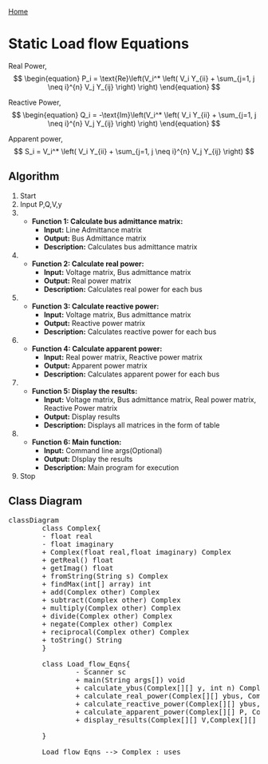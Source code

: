 <script src="https://cdn.jsdelivr.net/npm/mathjax@3/es5/tex-mml-chtml.js"></script>
<script type="module">
	import mermaid from 'https://cdn.jsdelivr.net/npm/mermaid@10/dist/mermaid.esm.min.mjs';
	mermaid.initialize({
		startOnLoad: true,
		theme: 'light'
	});
</script>

[Home](./README.md)

# Static Load flow Equations
Real Power,
$$
\begin{equation}
P_i = \text{Re}\left(V_i^* \left( V_i Y_{ii} + \sum_{j=1, j \neq i}^{n} V_j Y_{ij} \right) \right)
\end{equation}
$$

Reactive Power,
$$
\begin{equation}
Q_i = -\text{Im}\left(V_i^* \left( V_i Y_{ii} + \sum_{j=1, j \neq i}^{n} V_j Y_{ij} \right) \right)
\end{equation}
$$

Apparent power,
$$
S_i = V_i^* \left( V_i Y_{ii} + \sum_{j=1, j \neq i}^{n} V_j Y_{ij} \right)
$$



## Algorithm

1. Start
2. Input P,Q,V,y
3. - **Function 1: Calculate bus admittance matrix:**
        - **Input:** Line Admittance matrix
        - **Output:** Bus Admittance matrix
        - **Description:** Calculates bus admittance matrix
4. - **Function 2: Calculate real power:**
        - **Input:** Voltage matrix, Bus admittance matrix
        - **Output:** Real power matrix
        - **Description:** Calculates real power for each bus
5. - **Function 3: Calculate reactive power:**
        - **Input:** Voltage matrix, Bus admittance matrix
        - **Output:** Reactive power matrix
        - **Description:** Calculates reactive power for each bus
6. - **Function 4: Calculate apparent power:**
        - **Input:** Real power matrix, Reactive power matrix
        - **Output:** Apparent power matrix
        - **Description:** Calculates apparent power for each bus
7. - **Function 5: Display the results:**
        - **Input:** Voltage matrix, Bus admittance matrix, Real power matrix, Reactive Power matrix
        - **Output:** Display results
        - **Description:** Displays all matrices in the form of table
8. - **Function 6: Main function:**
        - **Input:** Command line args(Optional)
        - **Output:** DIsplay the results
        - **Description:** Main program for execution
9. Stop

## Class Diagram
<pre class="mermaid">
classDiagram
        class Complex{
        - float real
        - float imaginary
        + Complex(float real,float imaginary) Complex
        + getReal() float
        + getImag() float
        + fromString(String s) Complex
        + findMax(int[] array) int
        + add(Complex other) Complex
        + subtract(Complex other) Complex
        + multiply(Complex other) Complex
        + divide(Complex other) Complex
        + negate(Complex other) Complex
        + reciprocal(Complex other) Complex
        + toString() String
        }

        class Load_flow_Eqns{
                - Scanner sc
                + main(String args[]) void
                + calculate_ybus(Complex[][] y, int n) Complex[][]
                + calculate_real_power(Complex[][] ybus, Complex[][] V, int n) Complex[][]
                + calculate_reactive_power(Complex[][] ybus, Complex[][] V, int n) Complex[][]
                + calculate_apparent_power(Complex[][] P, Complex[][] Q, int n) Complex[][]
                + display_results(Complex[][] V,Complex[][] ybus,Complex[][] P,Complex[][] Q,Complex[][] S) void

        }

        Load_flow_Eqns --> Complex : uses
</pre>